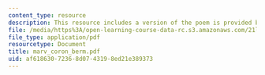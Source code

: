 ```yaml
---
content_type: resource
description: This resource includes a version of the poem is provided by Andrew Marvell.
file: /media/https%3A/open-learning-course-data-rc.s3.amazonaws.com/21l-004-major-poets-fall-2001/af61863072368d0743198ed21e389373_marv_coron_berm.pdf
file_type: application/pdf
resourcetype: Document
title: marv_coron_berm.pdf
uid: af618630-7236-8d07-4319-8ed21e389373
---
```

